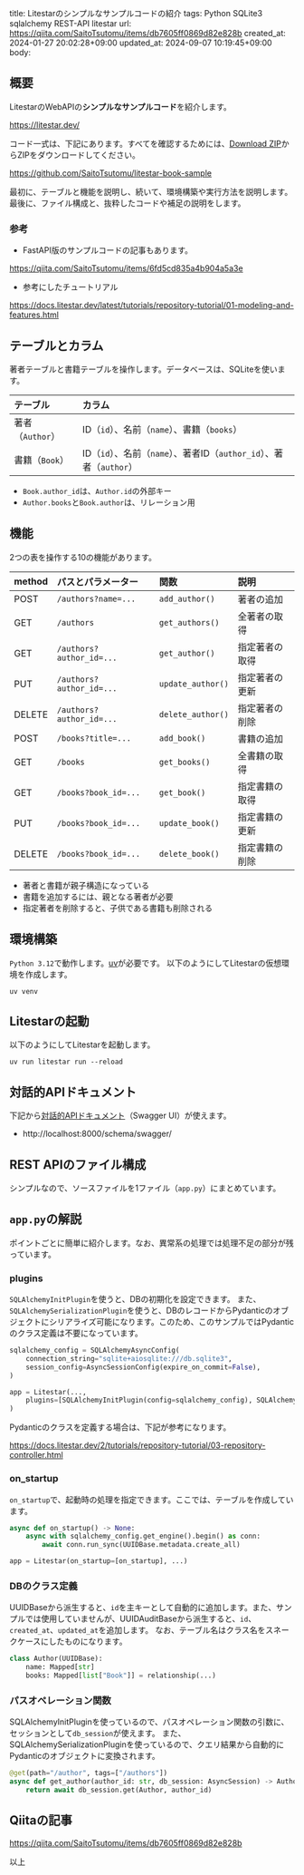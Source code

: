title: Litestarのシンプルなサンプルコードの紹介
tags: Python SQLite3 sqlalchemy REST-API litestar
url: https://qiita.com/SaitoTsutomu/items/db7605ff0869d82e828b
created_at: 2024-01-27 20:02:28+09:00
updated_at: 2024-09-07 10:19:45+09:00
body:

## 概要

LitestarのWebAPIの**シンプルなサンプルコード**を紹介します。

https://litestar.dev/

コード一式は、下記にあります。すべてを確認するためには、[Download ZIP](https://github.com/SaitoTsutomu/litestar-book-sample/archive/refs/heads/master.zip)からZIPをダウンロードしてください。

https://github.com/SaitoTsutomu/litestar-book-sample

最初に、テーブルと機能を説明し、続いて、環境構築や実行方法を説明します。
最後に、ファイル構成と、抜粋したコードや補足の説明をします。

### 参考

- FastAPI版のサンプルコードの記事もあります。

https://qiita.com/SaitoTsutomu/items/6fd5cd835a4b904a5a3e

- 参考にしたチュートリアル

https://docs.litestar.dev/latest/tutorials/repository-tutorial/01-modeling-and-features.html

## テーブルとカラム

著者テーブルと書籍テーブルを操作します。データベースは、SQLiteを使います。

| テーブル         | カラム                                                              |
| :--------------- | :------------------------------------------------------------------ |
| 著者（`Author`） | ID（`id`）、名前（`name`）、書籍（`books`）                         |
| 書籍（`Book`）   | ID（`id`）、名前（`name`）、著者ID（`author_id`）、著者（`author`） |

- `Book.author_id`は、`Author.id`の外部キー
- `Author.books`と`Book.author`は、リレーション用

## 機能

2つの表を操作する10の機能があります。

| method | パスとパラメーター       | 関数              | 説明           |
| :----- | :----------------------- | :---------------- | :------------- |
| POST   | `/authors?name=...`      | `add_author()`    | 著者の追加     |
| GET    | `/authors`               | `get_authors()`   | 全著者の取得   |
| GET    | `/authors?author_id=...` | `get_author()`    | 指定著者の取得 |
| PUT    | `/authors?author_id=...` | `update_author()` | 指定著者の更新 |
| DELETE | `/authors?author_id=...` | `delete_author()` | 指定著者の削除 |
| POST   | `/books?title=...`       | `add_book()`      | 書籍の追加     |
| GET    | `/books`                 | `get_books()`     | 全書籍の取得   |
| GET    | `/books?book_id=...`     | `get_book()`      | 指定書籍の取得 |
| PUT    | `/books?book_id=...`     | `update_book()`   | 指定書籍の更新 |
| DELETE | `/books?book_id=...`     | `delete_book()`   | 指定書籍の削除 |

- 著者と書籍が親子構造になっている
- 書籍を追加するには、親となる著者が必要
- 指定著者を削除すると、子供である書籍も削除される

## 環境構築

`Python 3.12`で動作します。[uv](https://github.com/astral-sh/uv)が必要です。
以下のようにしてLitestarの仮想環境を作成します。

```shell
uv venv
```

## Litestarの起動

以下のようにしてLitestarを起動します。

```shell
uv run litestar run --reload
```

## 対話的APIドキュメント

下記から[対話的APIドキュメント](https://fastapi.tiangolo.com/ja/tutorial/first-steps/#api)（Swagger UI）が使えます。

- http://localhost:8000/schema/swagger/

## REST APIのファイル構成

シンプルなので、ソースファイルを1ファイル（`app.py`）にまとめています。

## `app.py`の解説

ポイントごとに簡単に紹介します。なお、異常系の処理では処理不足の部分が残っています。

### plugins

`SQLAlchemyInitPlugin`を使うと、DBの初期化を設定できます。
また、`SQLAlchemySerializationPlugin`を使うと、DBのレコードからPydanticのオブジェクトにシリアライズ可能になります。このため、このサンプルではPydanticのクラス定義は不要になっています。

```python
sqlalchemy_config = SQLAlchemyAsyncConfig(
    connection_string="sqlite+aiosqlite:///db.sqlite3",
    session_config=AsyncSessionConfig(expire_on_commit=False),
)

app = Litestar(..., 
    plugins=[SQLAlchemyInitPlugin(config=sqlalchemy_config), SQLAlchemySerializationPlugin()],
)
```

Pydanticのクラスを定義する場合は、下記が参考になります。

https://docs.litestar.dev/2/tutorials/repository-tutorial/03-repository-controller.html

### on_startup

`on_startup`で、起動時の処理を指定できます。ここでは、テーブルを作成しています。

```python
async def on_startup() -> None:
    async with sqlalchemy_config.get_engine().begin() as conn:
        await conn.run_sync(UUIDBase.metadata.create_all)

app = Litestar(on_startup=[on_startup], ...)
```

### DBのクラス定義

UUIDBaseから派生すると、`id`を主キーとして自動的に追加します。また、サンプルでは使用していませんが、UUIDAuditBaseから派生すると、`id`、`created_at`、`updated_at`を追加します。
なお、テーブル名はクラス名をスネークケースにしたものになります。

```python
class Author(UUIDBase):
    name: Mapped[str]
    books: Mapped[list["Book"]] = relationship(...)
```

### パスオペレーション関数

SQLAlchemyInitPluginを使っているので、パスオペレーション関数の引数に、セッションとして`db_session`が使えます。
また、SQLAlchemySerializationPluginを使っているので、クエリ結果から自動的にPydanticのオブジェクトに変換されます。

```python
@get(path="/author", tags=["/authors"])
async def get_author(author_id: str, db_session: AsyncSession) -> Author | None:
    return await db_session.get(Author, author_id)
```

## Qiitaの記事

https://qiita.com/SaitoTsutomu/items/db7605ff0869d82e828b

以上

